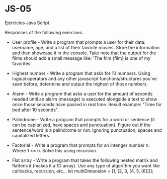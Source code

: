 # JS-05
Ejercicios Java Script.

Responses of the following exercises.

* User profile - 
 Write a program that prompts a user for their data: username, age, and a list of their favorite movies. Store the information and then showcase it in the console. Take note that the output for the films should add a small message like: 'The film {film} is one of my favorites'.

* Highest number - 
 Write a program that asks for 10 numbers. Using logical operators and any other javascript functions/structures you've seen before, determine and output the highest of those numbers.

* Alarm - 
 Write a program that asks a user for the amount of seconds needed until an alarm (message) is executed alongside a text to show once those seconds have passed in real time. Result example: "Time for bed after 10 seconds".

* Palindrome - 
 Write a program that prompts for a word or sentence (it can be capitalized, have spaces and punctuation). Figure out if the sentence/word is a palindrome or not. Ignoring punctuation, spaces and capitalized letters.

* Factorial - 
 Write a program that prompts for an intenger number n. Where  1 <= n. Solve this using recursion.

* Flat array - 
 Write a program that takes the following nested matrix and flattens it (makes it a 1D array). Use any type of algorithm you want like callbacks, recursion, etc... let multiDimension = [1, [2, 3, [4, 5, [6]]]];
